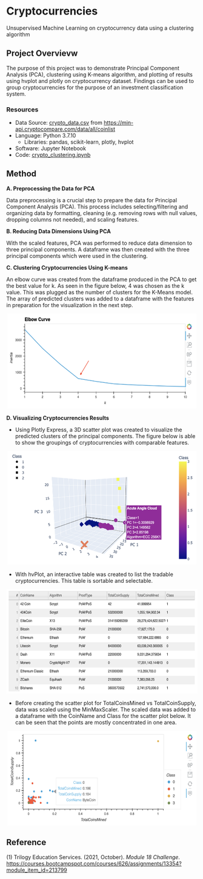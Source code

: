 # Cryptocurrencies
Unsupervised Machine Learning on cryptocurrency data using a clustering algorithm

## Project Overvievw
The purpose of this project was to demonstrate Principal Component Analysis (PCA), clustering using K-means algorithm, and plotting of results using hvplot and plotly on cryptocurrency dataset. Findings can be used to group cryptocurrencies for the purpose of an investment classification system.

### Resources
- Data Source: [crypto_data.csv](https://github.com/samanthajpv/Cryptocurrencies/blob/72b1bb7b7443f070044c3dfcfe424bcf82028944/crypto_data.csv) from https://min-api.cryptocompare.com/data/all/coinlist
- Language: Python 3.7.10
    - Libraries: pandas, scikit-learn, plotly, hvplot
- Software: Jupyter Notebook
- Code: [crypto_clustering.ipynb](https://github.com/samanthajpv/Cryptocurrencies/blob/main/crypto_clustering.ipynb)

## Method
**A. Preprocessing the Data for PCA**

Data preprocessing is a crucial step to prepare the data for Principal Component Analysis (PCA). This process includes selecting/filtering and organizing data by formatting, cleaning (e.g. removing rows with null values, dropping columns not needed), and scaling features.

**B. Reducing Data Dimensions Using PCA**

With the scaled features, PCA was performed to reduce data dimension to three principal components. A dataframe was then created with the three principal components which were used in the clustering.

**C. Clustering Cryptocurrencies Using K-means**

An elbow curve was created from the dataframe produced in the PCA to get the best value for k. As seen in the figure below, 4 was chosen as the k value. This was plugged as the number of clusters for the K-Means model. The array of predicted clusters was added to a dataframe with the features in preparation for the visualization in the next step.
<p align="middle">
    <img src="https://github.com/samanthajpv/Cryptocurrencies/blob/46e70cc854d5edb5d759ddfb3f7ab3bf7c25e6c5/Images/elbow_curve.png" width="500" height="250"/>
</p>

**D. Visualizing Cryptocurrencies Results**

- Using Plotly Express, a 3D scatter plot was created to visualize the predicted clusters of the principal components. The figure below is able to show the groupings of cryptocurrencies with comparable features.
<p align="middle">
    <img src="https://github.com/samanthajpv/Cryptocurrencies/blob/46e70cc854d5edb5d759ddfb3f7ab3bf7c25e6c5/Images/3d_scatter.png" width="500" height="300"/>
</p>

- With hvPlot, an interactive table was created to list the tradable cryptocurrencies. This table is sortable and selectable.
<p align="middle">
    <img src="https://github.com/samanthajpv/Cryptocurrencies/blob/46e70cc854d5edb5d759ddfb3f7ab3bf7c25e6c5/Images/hvplot_table.png" width="550" height="275"/>
</p>

- Before creating the scatter plot for TotalCoinsMined vs TotalCoinSupply, data was scaled using the MinMaxScaler. The scaled data was added to a dataframe with the CoinName and Class for the scatter plot below. It can be seen that the points are mostly concentrated in one area.
<p align="middle">
    <img src="https://github.com/samanthajpv/Cryptocurrencies/blob/46e70cc854d5edb5d759ddfb3f7ab3bf7c25e6c5/Images/hvplot_scatter.png" width="500" height="250"/>
</p>

## Reference
(1) Trilogy Education Services. (2021, October). *Module 18 Challenge*. https://courses.bootcampspot.com/courses/626/assignments/13354?module_item_id=213799
